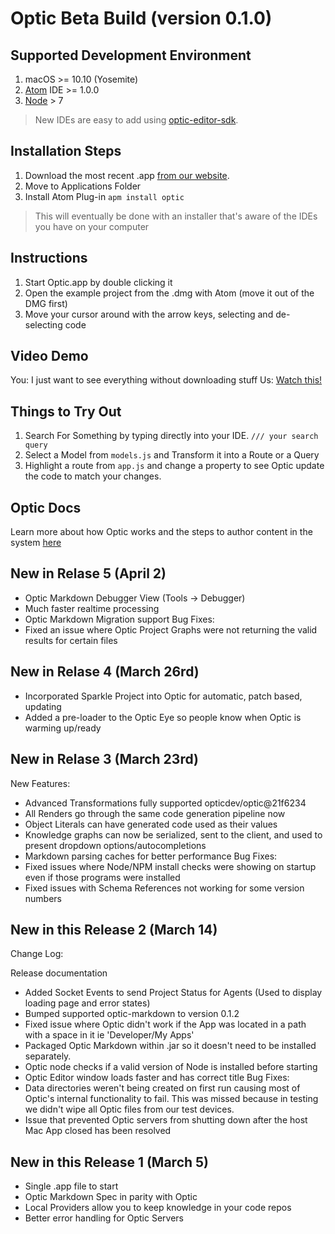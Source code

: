 # Optic Beta Build (version 0.1.0)

## Supported Development Environment
1. macOS >= 10.10 (Yosemite)
2. [Atom](https://atom.io/) IDE >= 1.0.0
3. [Node](https://nodejs.org/en/) > 7
> New IDEs are easy to add using [optic-editor-sdk](https://github.com/opticdev/optic-editor-sdk). 

## Installation Steps
1. Download the most recent .app [from our website](http://opticdev.com/get-optic/).
3. Move to Applications Folder
4. Install Atom Plug-in  `apm install optic`
> This will eventually be done with an installer that's aware of the IDEs you have on your computer 

## Instructions
1. Start Optic.app by double clicking it
2. Open the example project from the .dmg with Atom (move it out of the DMG first)
3. Move your cursor around with the arrow keys, selecting and de-selecting code 

## Video Demo 
You: I just want to see everything without downloading stuff 
Us: [Watch this!](https://www.youtube.com/watch?v=ULmAc5isXB4&feature=youtu.be) 

## Things to Try Out 
1. Search For Something by typing directly into your IDE. 
`/// your search query`
2. Select a Model from `models.js` and Transform it into a Route or a Query
3. Highlight a route from `app.js` and change a property to see Optic update the code to match your changes.

## Optic Docs 
Learn more about how Optic works and the steps to author content in the system [here](http://opticdev.com/docs/#/)

## New in Relase 5 (April 2)
* Optic Markdown Debugger View (Tools -> Debugger)
* Much faster realtime processing
* Optic Markdown Migration support
Bug Fixes:
* Fixed an issue where Optic Project Graphs were not returning the valid results for certain files

## New in Relase 4 (March 26rd)
* Incorporated Sparkle Project into Optic for automatic, patch based, updating
* Added a pre-loader to the Optic Eye so people know when Optic is warming up/ready

## New in Relase 3 (March 23rd)
New Features:
* Advanced Transformations fully supported opticdev/optic@21f6234
* All Renders go through the same code generation pipeline now
* Object Literals can have generated code used as their values
* Knowledge graphs can now be serialized, sent to the client, and used to present dropdown options/autocompletions
* Markdown parsing caches for better performance
Bug Fixes:
* Fixed issues where Node/NPM install checks were showing on startup even if those programs were installed
* Fixed issues with Schema References not working for some version numbers

## New in this Release 2 (March 14)
Change Log:

Release documentation
* Added Socket Events to send Project Status for Agents (Used to display loading page and error states)
* Bumped supported optic-markdown to version 0.1.2
* Fixed issue where Optic didn't work if the App was located in a path with a space in it ie 'Developer/My Apps'
* Packaged Optic Markdown within .jar so it doesn't need to be installed separately.
* Optic node checks if a valid version of Node is installed before starting
* Optic Editor window loads faster and has correct title
Bug Fixes:
* Data directories weren't being created on first run causing most of Optic's internal functionality to fail. This was missed because in testing we didn't wipe all Optic files from our test devices.
* Issue that prevented Optic servers from shutting down after the host Mac App closed has been resolved
## New in this Release 1 (March 5)
* Single .app file to start 
* Optic Markdown Spec in parity with Optic 
* Local Providers allow you to keep knowledge in your code repos 
* Better error handling for Optic Servers





